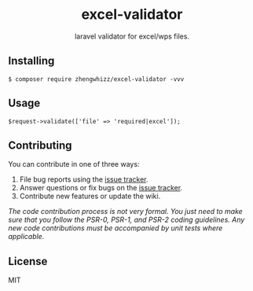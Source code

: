 <h1 align="center"> excel-validator </h1>

<p align="center"> laravel validator for excel/wps files.</p>

## Installing

```shell
$ composer require zhengwhizz/excel-validator -vvv
```

## Usage

```
$request->validate(['file' => 'required|excel']);
```

## Contributing

You can contribute in one of three ways:

1. File bug reports using the [issue tracker](https://github.com/zhengwhizz/excel-validator/issues).
2. Answer questions or fix bugs on the [issue tracker](https://github.com/zhengwhizz/excel-validator/issues).
3. Contribute new features or update the wiki.

_The code contribution process is not very formal. You just need to make sure that you follow the PSR-0, PSR-1, and PSR-2 coding guidelines. Any new code contributions must be accompanied by unit tests where applicable._

## License

MIT
